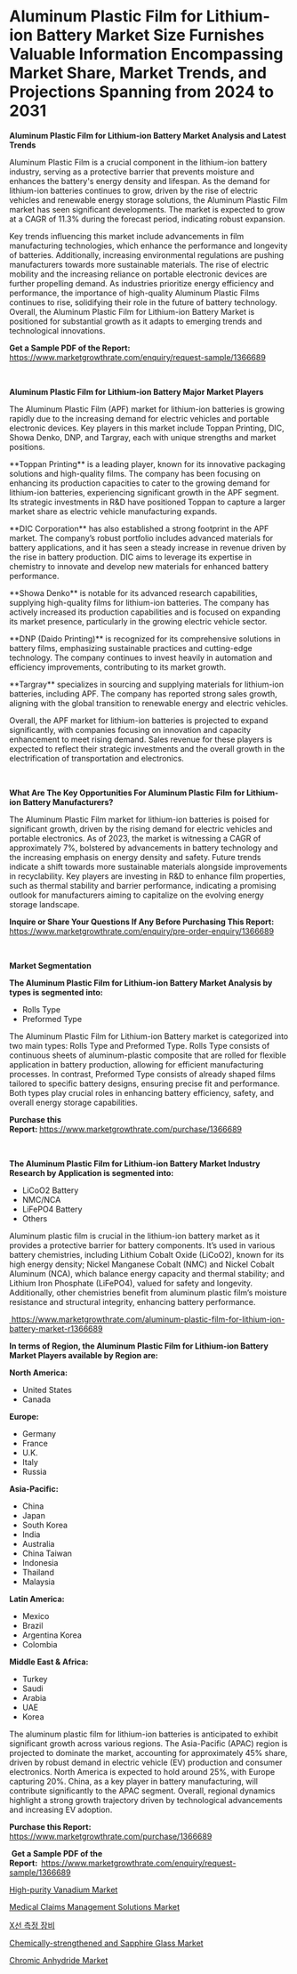 <p><h1>Aluminum Plastic Film for Lithium-ion Battery Market Size Furnishes Valuable Information Encompassing Market Share, Market Trends, and Projections Spanning from 2024 to 2031</h1></p><p><strong>Aluminum Plastic Film for Lithium-ion Battery Market Analysis and Latest Trends</strong></p>
<p><p>Aluminum Plastic Film is a crucial component in the lithium-ion battery industry, serving as a protective barrier that prevents moisture and enhances the battery's energy density and lifespan. As the demand for lithium-ion batteries continues to grow, driven by the rise of electric vehicles and renewable energy storage solutions, the Aluminum Plastic Film market has seen significant developments. The market is expected to grow at a CAGR of 11.3% during the forecast period, indicating robust expansion.</p><p>Key trends influencing this market include advancements in film manufacturing technologies, which enhance the performance and longevity of batteries. Additionally, increasing environmental regulations are pushing manufacturers towards more sustainable materials. The rise of electric mobility and the increasing reliance on portable electronic devices are further propelling demand. As industries prioritize energy efficiency and performance, the importance of high-quality Aluminum Plastic Films continues to rise, solidifying their role in the future of battery technology. Overall, the Aluminum Plastic Film for Lithium-ion Battery Market is positioned for substantial growth as it adapts to emerging trends and technological innovations.</p></p>
<p><strong>Get a Sample PDF of the Report:&nbsp;</strong> <a href="https://www.marketgrowthrate.com/enquiry/request-sample/1366689">https://www.marketgrowthrate.com/enquiry/request-sample/1366689</a></p>
<p>&nbsp;</p>
<p><strong>Aluminum Plastic Film for Lithium-ion Battery Major Market Players</strong></p>
<p><p>The Aluminum Plastic Film (APF) market for lithium-ion batteries is growing rapidly due to the increasing demand for electric vehicles and portable electronic devices. Key players in this market include Toppan Printing, DIC, Showa Denko, DNP, and Targray, each with unique strengths and market positions.</p><p>**Toppan Printing** is a leading player, known for its innovative packaging solutions and high-quality films. The company has been focusing on enhancing its production capacities to cater to the growing demand for lithium-ion batteries, experiencing significant growth in the APF segment. Its strategic investments in R&D have positioned Toppan to capture a larger market share as electric vehicle manufacturing expands.</p><p>**DIC Corporation** has also established a strong footprint in the APF market. The company’s robust portfolio includes advanced materials for battery applications, and it has seen a steady increase in revenue driven by the rise in battery production. DIC aims to leverage its expertise in chemistry to innovate and develop new materials for enhanced battery performance.</p><p>**Showa Denko** is notable for its advanced research capabilities, supplying high-quality films for lithium-ion batteries. The company has actively increased its production capabilities and is focused on expanding its market presence, particularly in the growing electric vehicle sector.</p><p>**DNP (Daido Printing)** is recognized for its comprehensive solutions in battery films, emphasizing sustainable practices and cutting-edge technology. The company continues to invest heavily in automation and efficiency improvements, contributing to its market growth.</p><p>**Targray** specializes in sourcing and supplying materials for lithium-ion batteries, including APF. The company has reported strong sales growth, aligning with the global transition to renewable energy and electric vehicles.</p><p>Overall, the APF market for lithium-ion batteries is projected to expand significantly, with companies focusing on innovation and capacity enhancement to meet rising demand. Sales revenue for these players is expected to reflect their strategic investments and the overall growth in the electrification of transportation and electronics.</p></p>
<p>&nbsp;</p>
<p><strong>What Are The Key Opportunities For Aluminum Plastic Film for Lithium-ion Battery Manufacturers?</strong></p>
<p><p>The Aluminum Plastic Film market for lithium-ion batteries is poised for significant growth, driven by the rising demand for electric vehicles and portable electronics. As of 2023, the market is witnessing a CAGR of approximately 7%, bolstered by advancements in battery technology and the increasing emphasis on energy density and safety. Future trends indicate a shift towards more sustainable materials alongside improvements in recyclability. Key players are investing in R&D to enhance film properties, such as thermal stability and barrier performance, indicating a promising outlook for manufacturers aiming to capitalize on the evolving energy storage landscape.</p></p>
<p><strong>Inquire or Share Your Questions If Any Before Purchasing This Report:</strong> <a href="https://www.marketgrowthrate.com/enquiry/pre-order-enquiry/1366689">https://www.marketgrowthrate.com/enquiry/pre-order-enquiry/1366689</a></p>
<p>&nbsp;</p>
<p><strong>Market Segmentation</strong></p>
<p><strong>The Aluminum Plastic Film for Lithium-ion Battery Market Analysis by types is segmented into:</strong></p>
<p><ul><li>Rolls Type</li><li>Preformed Type</li></ul></p>
<p><p>The Aluminum Plastic Film for Lithium-ion Battery market is categorized into two main types: Rolls Type and Preformed Type. Rolls Type consists of continuous sheets of aluminum-plastic composite that are rolled for flexible application in battery production, allowing for efficient manufacturing processes. In contrast, Preformed Type consists of already shaped films tailored to specific battery designs, ensuring precise fit and performance. Both types play crucial roles in enhancing battery efficiency, safety, and overall energy storage capabilities.</p></p>
<p><strong>Purchase this Report:&nbsp;</strong><a href="https://www.marketgrowthrate.com/purchase/1366689">https://www.marketgrowthrate.com/purchase/1366689</a></p>
<p>&nbsp;</p>
<p><strong>The Aluminum Plastic Film for Lithium-ion Battery Market Industry Research by Application is segmented into:</strong></p>
<p><ul><li>LiCoO2 Battery</li><li>NMC/NCA</li><li>LiFePO4 Battery</li><li>Others</li></ul></p>
<p><p>Aluminum plastic film is crucial in the lithium-ion battery market as it provides a protective barrier for battery components. It’s used in various battery chemistries, including Lithium Cobalt Oxide (LiCoO2), known for its high energy density; Nickel Manganese Cobalt (NMC) and Nickel Cobalt Aluminum (NCA), which balance energy capacity and thermal stability; and Lithium Iron Phosphate (LiFePO4), valued for safety and longevity. Additionally, other chemistries benefit from aluminum plastic film’s moisture resistance and structural integrity, enhancing battery performance.</p></p>
<p><a href="https://www.marketgrowthrate.com/aluminum-plastic-film-for-lithium-ion-battery-market-r1366689">&nbsp;https://www.marketgrowthrate.com/aluminum-plastic-film-for-lithium-ion-battery-market-r1366689</a></p>
<p><strong>In terms of Region, the Aluminum Plastic Film for Lithium-ion Battery Market Players available by Region are:</strong></p>
<p>
    <p> <strong> North America: </strong>
        <ul>
            <li>United States</li>
            <li>Canada</li>
        </ul>
        </p> 
    <p> <strong> Europe: </strong>
        <ul>
            <li>Germany</li>
            <li>France</li>
            <li>U.K.</li>
            <li>Italy</li>
            <li>Russia</li>
        </ul>
        </p> 
    <p> <strong> Asia-Pacific: </strong>
        <ul>
            <li>China</li>
            <li>Japan</li>
            <li>South Korea</li>
            <li>India</li>
            <li>Australia</li>
            <li>China Taiwan</li>
            <li>Indonesia</li>
            <li>Thailand</li>
            <li>Malaysia</li>
        </ul>
        </p> 
    <p> <strong> Latin America: </strong>
        <ul>
            <li>Mexico</li>
            <li>Brazil</li>
            <li>Argentina Korea</li>
            <li>Colombia</li>
        </ul>
        </p> 
    <p> <strong> Middle East & Africa: </strong>
        <ul>
            <li>Turkey</li>
            <li>Saudi</li>
            <li>Arabia</li>
            <li>UAE</li>
            <li>Korea</li>
        </ul>
    </p>
    </p>
<p><p>The aluminum plastic film for lithium-ion batteries is anticipated to exhibit significant growth across various regions. The Asia-Pacific (APAC) region is projected to dominate the market, accounting for approximately 45% share, driven by robust demand in electric vehicle (EV) production and consumer electronics. North America is expected to hold around 25%, with Europe capturing 20%. China, as a key player in battery manufacturing, will contribute significantly to the APAC segment. Overall, regional dynamics highlight a strong growth trajectory driven by technological advancements and increasing EV adoption.</p></p>
<p><strong>Purchase this Report: </strong><a href="https://www.marketgrowthrate.com/purchase/1366689">https://www.marketgrowthrate.com/purchase/1366689</a></p>
<p>&nbsp;<strong>Get a Sample PDF of the Report:&nbsp;&nbsp;</strong><a href="https://www.marketgrowthrate.com/enquiry/request-sample/1366689">https://www.marketgrowthrate.com/enquiry/request-sample/1366689</a></p>
<p><strong></strong></p>
<p><p><a href="https://github.com/santosh758595/Market-Research-Report-List-6/blob/main/high-purity-vanadium-market.md">High-purity Vanadium Market</a></p><p><a href="https://www.linkedin.com/pulse/global-medical-claims-management-solutions-market-trends-analysis-cdxff?trackingId=qMXVsMMjTXe7SEqD58yJfQ%3D%3D">Medical Claims Management Solutions Market</a></p><p><a href="https://medium.com/@shanieprice2023/%EC%A0%84%EB%9E%B5%EC%A0%81-%EC%8B%9C%EC%9E%A5-%ED%86%B5%EC%B0%B0%EB%A0%A5-%EA%B8%80%EB%A1%9C%EB%B2%8C-x-%EC%84%A0-%EC%B8%A1%EC%A0%95-%EC%9E%A5%EB%B9%84-%EC%8B%9C%EC%9E%A5-2024-2031-bb64d511459f">X선 측정 장비</a></p><p><a href="https://issuu.com/reportprime-2/docs/chemically-strengthened-and-sapphir_93963a3f517e4b">Chemically-strengthened and Sapphire Glass Market</a></p><p><a href="https://github.com/MarlinNader2023/Market-Research-Report-List-1/blob/main/chromic-anhydride-market.md">Chromic Anhydride Market</a></p></p>